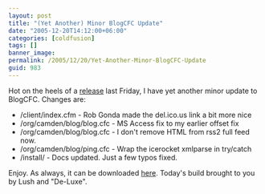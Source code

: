 ```yaml
---
layout: post
title: "(Yet Another) Minor BlogCFC Update"
date: "2005-12-20T14:12:00+06:00"
categories: [coldfusion]
tags: []
banner_image: 
permalink: /2005/12/20/Yet-Another-Minor-BlogCFC-Update
guid: 983
---
```


Hot on the heels of a <a href="http://ray.camdenfamily.com/index.cfm/2005/12/16/BlogCFC-ColdFusion-Blog-402-Released">release</a> last Friday, I have yet another minor update to BlogCFC. Changes are:

<ul>
<li>/client/index.cfm - Rob Gonda made the del.ico.us link a bit more nice
<li>/org/camden/blog/blog.cfc - MS Access fix to my earlier offset fix
<li>/org/camden/blog/blog.cfc - I don't remove HTML from rss2 full feed now.
<li>/org/camden/blog/ping.cfc - Wrap the icerocket xmlparse in try/catch
<li>/install/ - Docs updated. Just a few typos fixed.
</ul>

Enjoy. As always, it can be downloaded <a href="http://ray.camdenfamily.com/projects/blogcfc">here</a>. Today's build brought to you by Lush and "De-Luxe".